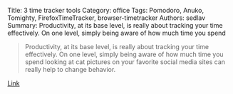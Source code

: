 Title: 3 time tracker tools
Category: office
Tags: Pomodoro, Anuko, Tomighty, FirefoxTimeTracker, browser-timetracker
Authors: sedlav
Summary: Productivity, at its base level, is really about tracking your time effectively. On one level, simply being aware of how much time you spend   

> Productivity, at its base level, is really about tracking your time effectively. On one level, simply being aware of how much time you spend looking at cat pictures on your favorite social media sites can really help to change behavior.

[Link](https://opensource.com/life/16/10/tools-time-management)
